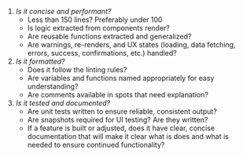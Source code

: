 1. _Is it concise and performant?_
    - Less than 150 lines? Preferably under 100
    - Is logic extracted from components render?
    - Are reusable functions extracted and generalized?
    - Are warnings, re-renders, and UX states (loading, data fetching, errors, success, confirmations, etc.) handled?
2. _Is it formatted?_
    - Does it follow the linting rules?
    - Are variables and functions named appropriately for easy understanding?
    - Are comments available in spots that need explanation?
3. _Is it tested and documented?_
    - Are unit tests written to ensure reliable, consistent output?
    - Are snapshots required for UI testing? Are they written?
    - If a feature is built or adjusted, does it have clear, concise documentation that will make it clear what is does and what is needed to ensure continued functionality?
